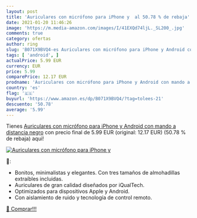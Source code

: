 ```yaml
---
layout: post
title: 'Auriculares con micrófono para iPhone y  al 50.78 % de rebaja'
date: 2021-01-20 11:46:26
image: 'https://m.media-amazon.com/images/I/41EXQd74ljL._SL200_.jpg'
comments: true
category: ofertas
author: ring
slug: 'B071X9BVQ4-es Auriculares con micrófono para iPhone y Android con mando...'
tags: [ 'android', ]
actualPrice: 5.99 EUR
currency: EUR
price: 5.99
comparePrice: 12.17 EUR
prodname: 'Auriculares con micrófono para iPhone y Android con mando a distancia negro'
country: 'es'
flag: '🇪🇸'
buyurl: 'https://www.amazon.es/dp/B071X9BVQ4/?tag=tolees-21'
descuento: '50.78'
average: '5.99'
---
```


Tienes [Auriculares con micrófono para iPhone y Android con mando a distancia negro](https://www.amazon.es/dp/B071X9BVQ4/?tag=tolees-21) con precio final de  5.99 EUR (original: 12.17 EUR) (50.78 %  de rebaja) aqui!

[![Auriculares con micrófono para iPhone y ](https://m.media-amazon.com/images/I/41EXQd74ljL._SL200_.jpg)](https://www.amazon.es/dp/B071X9BVQ4/?tag=tolees-21)

🔎:

- Bonitos, minimalistas y elegantes. Con tres tamaños de almohadillas extraíbles incluidas.
- Auriculares de gran calidad diseñados por iQualTech.
- Optimizados para dispositivos Apple y Android.
- Con aislamiento de ruido y tecnología de control remoto.

[🛒 Comprar!!!](https://www.amazon.es/dp/B071X9BVQ4/?tag=tolees-21)
